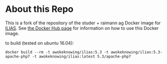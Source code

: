 # About this Repo

This is a fork of the repository of the studer + raimann ag Docker image for
[ILIAS](https://www.ilias.de). See [the Docker Hub
page](https://hub.docker.com/r/sturai/ilias/) for information on how to use
this Docker image.

to build (tested on ubuntu 16.04):

`docker build --rm -t awokeknowing/ilias:5.3 -t awokeknowing/ilias:5.3-apache-php7 -t awokeknowing/ilias:latest 5.3/apache-php7`
